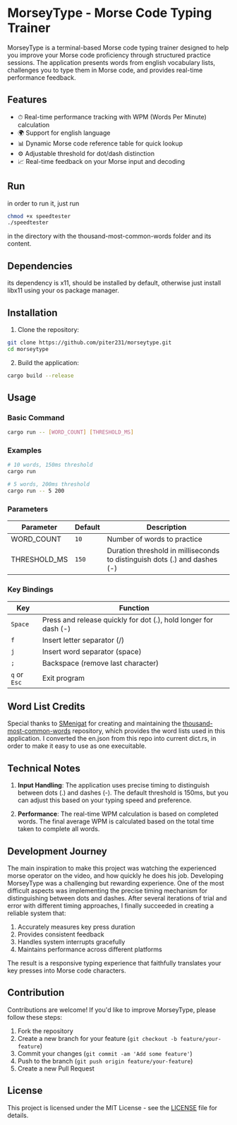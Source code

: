 # MorseyType - Morse Code Typing Trainer

MorseyType is a terminal-based Morse code typing trainer designed to help you improve your Morse code proficiency through structured practice sessions. The application presents words from english vocabulary lists, challenges you to type them in Morse code, and provides real-time performance feedback.

## Features

- ⏱ Real-time performance tracking with WPM (Words Per Minute) calculation
- 🌍 Support for english language
- 📊 Dynamic Morse code reference table for quick lookup
- ⚙️ Adjustable threshold for dot/dash distinction
- 📈 Real-time feedback on your Morse input and decoding

## Run

in order to run it, just run

```bash
chmod +x speedtester
./speedtester
```

in the directory with the thousand-most-common-words folder and its content.

## Dependencies

its dependency is x11, should be installed by default, otherwise just install libx11 using your os package manager.

## Installation

1. Clone the repository:

```bash
git clone https://github.com/piter231/morseytype.git
cd morseytype
```

2. Build the application:

```bash
cargo build --release
```

## Usage

### Basic Command

```bash
cargo run -- [WORD_COUNT] [THRESHOLD_MS]
```

### Examples

```bash
# 10 words, 150ms threshold
cargo run

# 5 words, 200ms threshold
cargo run -- 5 200
```

### Parameters

| Parameter    | Default | Description                                                               |
| ------------ | ------- | ------------------------------------------------------------------------- |
| WORD_COUNT   | `10`    | Number of words to practice                                               |
| THRESHOLD_MS | `150`   | Duration threshold in milliseconds to distinguish dots (.) and dashes (-) |

### Key Bindings

| Key          | Function                                                        |
| ------------ | --------------------------------------------------------------- |
| `Space`      | Press and release quickly for dot (.), hold longer for dash (-) |
| `f`          | Insert letter separator (/)                                     |
| `j`          | Insert word separator (space)                                   |
| `;`          | Backspace (remove last character)                               |
| `q` or `Esc` | Exit program                                                    |

## Word List Credits

Special thanks to [SMenigat](https://github.com/SMenigat) for creating and maintaining the [thousand-most-common-words](https://github.com/SMenigat/thousand-most-common-words) repository, which provides the word lists used in this application. I converted the en.json from this repo into current dict.rs, in order to make it easy to use as one execuitable.

## Technical Notes

1. **Input Handling**: The application uses precise timing to distinguish between dots (.) and dashes (-). The default threshold is 150ms, but you can adjust this based on your typing speed and preference.

2. **Performance**: The real-time WPM calculation is based on completed words. The final average WPM is calculated based on the total time taken to complete all words.

## Development Journey

The main inspiration to make this project was watching the experienced morse operator on the video, and how quickly he does his job.
Developing MorseyType was a challenging but rewarding experience. One of the most difficult aspects was implementing the precise timing mechanism for distinguishing between dots and dashes. After several iterations of trial and error with different timing approaches, I finally succeeded in creating a reliable system that:

1. Accurately measures key press duration
2. Provides consistent feedback
3. Handles system interrupts gracefully
4. Maintains performance across different platforms

The result is a responsive typing experience that faithfully translates your key presses into Morse code characters.

## Contribution

Contributions are welcome! If you'd like to improve MorseyType, please follow these steps:

1. Fork the repository
2. Create a new branch for your feature (`git checkout -b feature/your-feature`)
3. Commit your changes (`git commit -am 'Add some feature'`)
4. Push to the branch (`git push origin feature/your-feature`)
5. Create a new Pull Request

## License

This project is licensed under the MIT License - see the [LICENSE](LICENSE) file for details.
